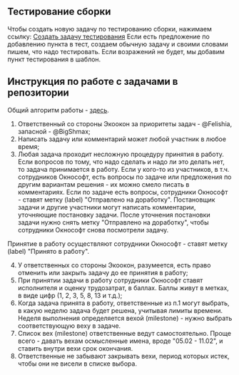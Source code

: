 ## Тестирование сборки

Чтобы создать новую задачу по тестированию сборки, нажимаем ссылку: [Создать задачу тестирования](https://github.com/unpete/ecookna/issues/new?template=test.md)
Если есть предложение по добавлению пункта в тест, создаем обычную задачу и своими словами пишем, что надо тестировать.
Если возражений не будет, мы добавим пункт тестирования в шаблон.

## Инструкция по работе с задачами в репозитории

Общий алгоритм работы - [здесь](http://www.oknosoft.ru/poslednie-novosti/timing.html).

1. Ответственный со стороны Экоокон за приоритеты задач - @Felishia, запасной - @BigShmax;
2. Написать задачу или комментарий может любой участник в любое время;
3. Любая задача проходит несложную процедуру принятия в работу. Если вопросов по тому, что надо сделать и надо ли это делать нет, то задача принимается в работу. Если у кого-то из участников, в т.ч. сотрудников Окнософт, есть вопросы по задаче или предложения по другим вариантам решения - их можно смело писать в комментариях.
Если по задаче есть вопросы, сотрудники Окнософт - ставят метку (label) "Отправлено на доработку". Постановщик задачи и другие участники могут написать комментарии, уточняющие постановку задачи. После уточнения постановки задачи нужно снять метку "Отправлено на доработку", чтобы сотрудники Окнософт снова посмотрели задачу.

Принятие в работу осуществляют сотрудники Окнософт - ставят метку (label) "Принято в работу".

4. У ответственных со стороны Экоокон, разумеется, есть право отменить или закрыть задачу до ее принятия в работу;
5. При принятии задачи в работу сотрудники Окнософт ставят исполнителя и оценку трудозатрат, в баллах. Баллы живут в метках, в виде цифр (1, 2, 3, 5, 8, 13 и т.д.);
6. Когда задача принята в работу, ответственные из п.1 могут выбрать, в какую неделю задача будет решена, учитывая лимиты времени.
Неделя выполнения определяется вехой (milestone) - нужно выбрать соответствующую веху в задаче.
7. Список вех (milestone) ответственные ведут самостоятельно. Проще всего - давать вехам осмысленные имена, вроде "05.02 - 11.02", и ставить внутри вехи срок окончания.
8. Ответственные не забывают закрывать вехи, период которых истек, чтобы они не висели в списке выбора.
